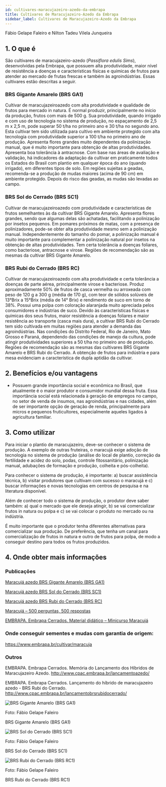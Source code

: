 ```yaml
---
id: cultivares-maracujazeiro-azedo-da-embrapa
title: Cultivares de Maracujazeiro-Azedo da Embrapa
sidebar_label: Cultivares de Maracujazeiro-Azedo da Embrapa
---
```


<div className="center-textArticle">Fábio Gelape Faleiro e Nilton Tadeu Vilela Junqueira</div>

## **1. O que é**

São cultivares de maracujazeiro-azedo (_Passiflora edulis Sims_),
desenvolvidas pela Embrapa, que possuem alta produtividade,
maior nível de resistência a doenças e características físicas e
químicas de frutos para atender ao mercado de frutas frescas e
também às agroindústrias. Essas cultivares estão descritas a
seguir.

### BRS Gigante Amarelo (BRS GA1)

Cultivar de maracujazeiroazedo com alta produtividade e qualidade de frutos para mercado
in natura. É normal produzir, principalmente no início da
produção, frutos com mais de 500 g. Sua produtividade, quando
irrigado e com uso de tecnologia no sistema de produção, no
espaçamento de 2,5 m x 2,5 m, pode superar 50 t/ha no primeiro
ano e 30 t/ha no segundo ano. Esta cultivar tem sido utilizada
para cultivo em ambiente protegido com alta tecnologia com
produtividade superior a 100 t/ha no primeiro ano de produção.
Apresenta flores grandes muito dependentes da polinização
manual, que é muito importante para obtenção de altas
produtividades. Apresenta boa tolerância à antracnose. Com
base nas áreas de avaliação e validação, há indicadores da
adaptação da cultivar em praticamente todos os Estados do
Brasil com plantio em qualquer época do ano (quando irrigado),
em diferentes tipos de solo. Em regiões sujeitas a geadas,
recomenda-se a produção de mudas maiores (acima de 90 cm)
em ambiente protegido. Depois do risco das geadas, as mudas
são levadas ao campo.

### BRS Sol do Cerrado (BRS SC1)

Cultivar de maracujazeiroazedo com produtividade e características de frutos semelhantes
às da cultivar BRS Gigante Amarelo. Apresenta flores grandes,
sendo que algumas delas são achatadas, facilitando a polinização
por insetos pequenos. Em pomares próximos de matas, com a
presença de polinizadores, pode-se obter alta produtividade
mesmo sem a polinização manual. Independentemente do
tamanho do pomar, a polinização manual é muito importante para
complementar a polinização natural por insetos na obtenção de
altas produtividades. Tem certa tolerância a doenças foliares,
como bacteriose, antracnose e virose. Regiões de recomendação
são as mesmas da cultivar BRS Gigante Amarelo.

### BRS Rubi do Cerrado (BRS RC)

Cultivar de maracujazeiroazedo com alta produtividade e certa tolerância a doenças de
parte aérea, principalmente virose e bacteriose. Produz
aproximadamente 50% de frutos de casca vermelha ou
arroxeada com peso de 120 g a 300 g (média de 170 g), com teor
de sólidos solúveis de 13°Brix a 15°Brix (média de 14° Brix) e
rendimento de suco em torno de 38%. Possui uma polpa com
coloração alaranjada muito apreciada pelos consumidores e
indústrias de suco. Devido às características físicas e químicas
dos seus frutos, maior resistência a doenças foliares e maior
resistência ao transporte (casca mais dura), a cultivar BRS Rubi
do Cerrado tem sido cultivada em muitas regiões para atender a
demanda das agroindústrias. Nas condições do Distrito Federal,
Rio de Janeiro, Mato Grosso e Paraná, dependendo das
condições de manejo da cultura, pode atingir produtividades
superiores a 50 t/ha no primeiro ano de produção. Regiões de
recomendação são as mesmas das cultivares BRS Gigante
Amarelo e BRS Rubi do Cerrado. A obtenção de frutos para
indústria e para mesa evidenciam a característica de dupla
aptidão da cultivar.

## **2. Benefícios e/ou vantagens**

- Possuem grande importância social e econômica no Brasil,
  que atualmente é o maior produtor e consumidor mundial
  dessa fruta. Essa importância social está relacionada à
  geração de empregos no campo, no setor de venda de
  insumos, nas agroindústrias e nas cidades, além de ser
  importante opção de geração de renda, principalmente para
  micros e pequenos fruticultores, especialmente aqueles
  ligados à agricultura familiar.

## **3. Como utilizar**

Para iniciar o plantio de maracujazeiro, deve-se conhecer o
sistema de produção. A exemplo de outras fruteiras, o maracujá
exige adoção de tecnologia no sistema de produção (análise do
local de plantio, correção da fertilidade e acidez do solo, podas,
controle fitossanitário, polinização manual, adubações de
formação e produção, colheita e pós-colheita).

Para conhecer o sistema de produção, é importante: a) buscar
assistência técnica, b) visitar produtores que cultivam com
sucesso o maracujá e c) buscar informações e novas tecnologias
em centros de pesquisa e na literatura disponível.

Além de conhecer todo o sistema de produção, o produtor deve
saber também: a) qual o mercado que ele deseja atingir, b) se vai
comercializar frutos in natura ou polpa e c) se vai colocar o
produto no mercado ou na indústria.

É muito importante que o produtor tenha diferentes alternativas
para comercializar sua produção. De preferência, que tenha um
canal para comercialização de frutos in natura e outro de frutos
para polpa, de modo a conseguir destino para todos os frutos
produzidos.

## **4. Onde obter mais informações**

### Publicações

[Maracujá azedo BRS Gigante Amarelo (BRS GA1)](https://bit.ly/2Ts8umZ)

[Maracujá azedo BRS Sol do Cerrado (BRS SC1)](https://bit.ly/361rc7z)

[Maracujá azedo BRS Rubi do Cerrado (BRS RC)](https://bit.ly/2QZnoiZ)

[Maracujá – 500 perguntas, 500 respostas](https://bit.ly/3aePDSh)

[EMBRAPA. Embrapa Cerrados. Material didático – Minicurso Maracujá](http://www.cpac.embrapa.br/minicursomaracuja/)

### Onde conseguir sementes e mudas com garantia de origem:

https://www.embrapa.br/cultivar/maracuja

### Outros

EMBRAPA. Embrapa Cerrados. Memória do Lançamento dos
Híbridos de Maracujazeiro Azedo.
http://www.cpac.embrapa.br/lancamentoazedo/

EMBRAPA. Embrapa Cerrados. Lançamento do híbrido de
maracujazeiro azedo - BRS Rubi do Cerrado.
http://www.cpac.embrapa.br/lancamentobrsrubidocerrado/

<div className="image-Box">

![BRS Gigante Amarelo (BRS GA1)](/cartilha/img/docs/32_maracujazeiro_azedo/FOTO_01.jpg)

Foto: Fábio Gelape Faleiro

</div>

<div class="center-textImage">
BRS Gigante Amarelo (BRS GA1)
</div>

<div className="image-Box">

![BRS Sol do Cerrado (BRS SC1)](/cartilha/img/docs/32_maracujazeiro_azedo/FOTO_02.jpg)

Foto: Fábio Gelape Faleiro

</div>

<div class="center-textImage">
BRS Sol do Cerrado (BRS SC1)
</div>

<div className="image-Box">

![BRS Rubi do Cerrado (BRS RC1)](/cartilha/img/docs/32_maracujazeiro_azedo/FOTO_03.jpg)

Foto: Fábio Gelape Faleiro

</div>

<div class="center-textImage">
BRS Rubi do Cerrado (BRS RC1)
</div>
